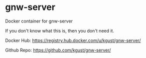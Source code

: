 # gnw-server
Docker container for gnw-server

If you don't know what this is, then you don't need it.

Docker Hub:
https://registry.hub.docker.com/u/kgust/gnw-server/

Github Repo:
https://github.com/kgust/gnw-server/
